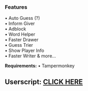 <h3>Features</h3>
• Auto Guess (?)</br>
• Inform Giver</br>
• Adblock</br>
• Word Helper</br>
• Faster Drawer</br>
• Guess Trier</br>
• Show Player Info</br>
• Faster Writer & more...
</br>

<b>Requirements:</b> • Tampermonkey
<h2>Userscript: <a href="https://github.com/snowmanmedia/skribbl.io-2019-hacks-cheats-mods/raw/master/skribbliohack.user.js" target="_blank">CLICK HERE</a></h2>
